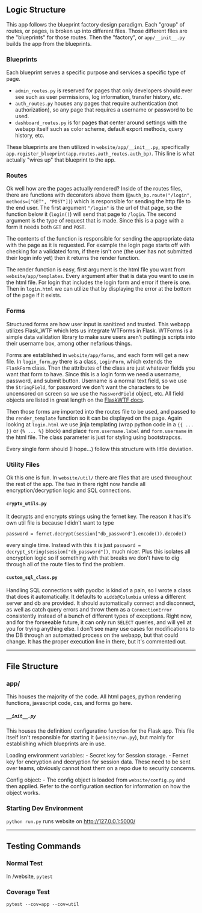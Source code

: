 ## Logic Structure
This app follows the blueprint factory design paradigm. Each "group" of routes, or pages, is broken up into different files. Those different files are the "blueprints" for those routes. Then the "factory", or `app/__init__.py` builds the app from the blueprints.

### Blueprints
Each blueprint serves a specific purpose and services a specific type of page. 
- `admin_routes.py` is reserved for pages that only developers should ever see such as user permissions, log information, transfer history, etc.
- `auth_routes.py` houses any pages that require authentication (not authorization), so any page that requires a username or password to be used.
- `dashboard_routes.py` is for pages that center around settings with the webapp itself such as color scheme, default export methods, query history, etc.

These blueprints are then utilized in `website/app/__init__.py`, specifically `app.register_blueprint(app.routes.auth_routes.auth_bp)`. This line is what actually "wires up" that blueprint to the app.


### Routes

Ok well how are the pages actually rendered? Inside of the routes files, there are functions with decorators above them (`@auth_bp.route("/login", methods=["GET", "POST"])`) which is responsible for sending the http file to the end user. The first argument `"/login"` is the url of that page, so the function below it (`login()`) will send that page to `/login`. The second argument is the type of request that is made. Since this is a page with a form it needs both `GET` and `POST`.

The contents of the function is responsible for sending the appropriate data with the page as it is requested. For example the login page starts off with checking for a validated form, if there isn't one (the user has not submitted their login info yet) then it returns the render function.

The render function is easy, first argument is the html file you want from `website/app/templates`. Every argument after that is data you want to use in the html file. For login that includes the login form and error if there is one. Then in `login.html` we can utilize that by displaying the error at the bottom of the page if it exists.


### Forms

Structured forms are how user input is sanitized and trusted. This webapp utilizes Flask_WTF which lets us integrate WTForms in Flask. WTForms is a simple data validation library to make sure users aren't putting js scripts into their username box, among other nefarious things.

Forms are established in `website/app/forms`, and each form will get a new file. In `login_form.py` there is a class, `LoginForm`, which extends the `FlaskForm` class. Then the attributes of the class are just whatever fields you want that form to have. Since this is a login form we need a username, password, and submit button. Username is a normal text field, so we use the `StringField`, for password we don't want the characters to be uncensored on screen so we use the `PasswordField` object, etc. All field objects are listed in great length on the [FlaskWTF docs](https://flask-wtf.readthedocs.io/en/1.2.x/#:~:text=Flask%2DWTF%20%E2%80%94%20Flask%2DWTF,Version%200.10.3).

Then those forms are imported into the routes file to be used, and passed to the `render_template` function so it can be displayed on the page. Again looking at `login.html` we use jinja templating (wrap python code in a `{{ ... }}` or `{% ... %}` block) and place `form.username.label` and `form.username` in the html file. The class parameter is just for styling using bootstrapcss.

Every single form should (I hope...) follow this structure with little deviation.

### Utility Files

Ok this one is fun. In `website/util/` there are files that are used throughout the rest of the app. The two in there right now handle all encryption/decryption logic and SQL connections.

#### `crypto_utils.py`
It decrypts and encrypts strings using the fernet key. The reason it has it's own util file is because I didn't want to type
```
password = fernet.decrypt(session["db_password"].encode()).decode()
```
every single time. Instead with this it is just `password = decrypt_string(session["db_password"])`, much nicer. Plus this isolates all encryption logic so if something with that breaks we don't have to dig through all of the route files to find the problem.

#### `custom_sql_class.py`
Handling SQL connections with pyodbc is kind of a pain, so I wrote a class that does it automatically. It defaults to `aiddb@Columbia` unless a different server and db are provided. It should automatically connect and disconnect, as well as catch query errors and throw them as a `ConnectionError` consistently instead of a bunch of different types of exceptions. Right now, and for the forseeable future, it can only run `SELECT` queries, and will yell at you for trying anything else. I don't see many use cases for modifications to the DB through an automatted process on the webapp, but that could change. It has the proper execution line in there, but it's commented out.

---

## File Structure

### app/
This houses the majority of the code. All html pages, python rendering functions, javascript code, css, and forms go here.

##### `__init__.py`
This houses the definition/ configuratino function for the Flask app. This file itself isn't responsible for starting it (`website/run.py`), but mainly for establishing which blueprints are in use.

Loading environment variables:
    - Secret key for Session storage.
    - Fernet key for encryption and decryption for session data.
These need to be sent over teams, obviously cannot host them on a repo due to security concerns.

Config object:
    - The config object is loaded from `website/config.py` and then applied. Refer to the configuration section for information on how the object works.

### Starting Dev Environment

`python run.py` runs website on http://127.0.0.1:5000/

---

## Testing Commands

### Normal Test
In /website, `pytest`

### Coverage Test
`pytest --cov=app --cov=util`
